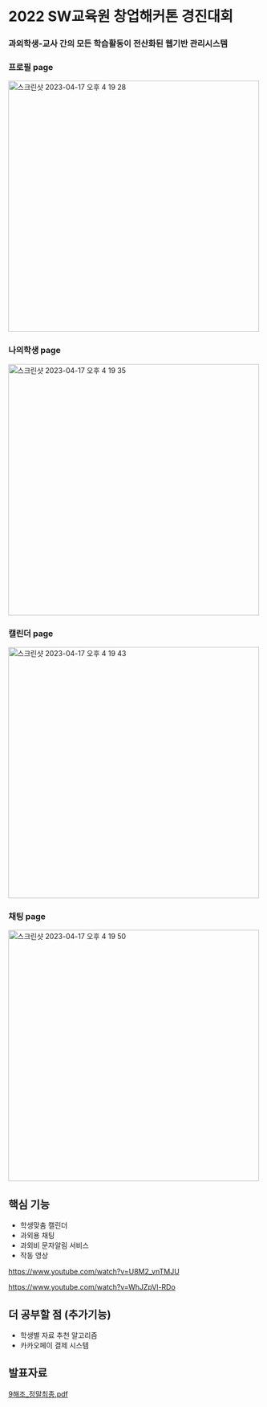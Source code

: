# 2022 SW교육원 창업해커톤 경진대회
### 과외학생-교사 간의 모든 학습활동이 전산화된 웹기반 관리시스템

### 프로필 page

<img width="500" alt="스크린샷 2023-04-17 오후 4 19 28" src="https://user-images.githubusercontent.com/92011224/232789670-f6fc1e57-78af-40ca-aa05-e98239e6d0c1.png">

### 나의학생 page
<img width="500" alt="스크린샷 2023-04-17 오후 4 19 35" src="https://user-images.githubusercontent.com/92011224/232790020-55e31996-3750-45cd-9913-acc42c3dc84a.png">

### 캘린더 page
<img width="500" alt="스크린샷 2023-04-17 오후 4 19 43" src="https://user-images.githubusercontent.com/92011224/232790152-ca4978cc-5347-41d6-b424-7f40801ac300.png">

### 채팅 page
<img width="500" alt="스크린샷 2023-04-17 오후 4 19 50" src="https://user-images.githubusercontent.com/92011224/232790208-ac7bb472-29b8-4915-80be-88d8ad679402.png">

## 핵심 기능
* 학생맞춤 캘린더
* 과외용 채팅
* 과외비 문자알림 서비스
* 작동 영상

https://www.youtube.com/watch?v=U8M2_vnTMJU

https://www.youtube.com/watch?v=WhJZpVl-RDo

## 더 공부할 점 (추가기능)
* 학생별 자료 추천 알고리즘 
* 카카오페이 결제 시스템

## 발표자료
[9해조_정말최종.pdf](https://github.com/GyunHeee/Hackathon-9/files/11262191/9._.pdf)
